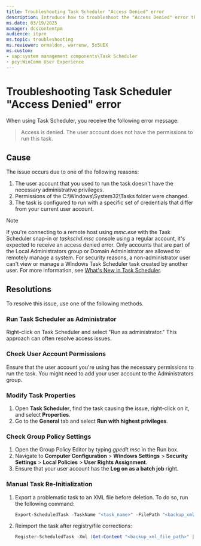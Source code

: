 ```yaml
---
title: Troubleshooting Task Scheduler "Access Denied" error
description: Introduce how to troubleshoot the "Access Denied" error that occurs when you use Task Scheduler.
ms.date: 03/19/2025
manager: dcscontentpm
audience: itpro
ms.topic: troubleshooting
ms.reviewer: ormaldon, warrenw, 5x5UEX
ms.custom:
- sap:system management components\Task Scheduler
- pcy:WinComm User Experience
---
```

# Troubleshooting Task Scheduler "Access Denied" error

When using Task Scheduler, you receive the following error message:

> Access is denied. The user account does not have the permissions to run this task.

## Cause

The issue occurs due to one of the following reasons:

1. The user account that you used to run the task doesn't have the necessary administrative privileges.
2. Permissions of the C:\\Windows\\System32\\Tasks folder were changed.
3. The task is configured to run with a specific set of credentials that differ from your current user account.

> [!NOTE]
> If you're connecting to a remote host using *mmc.exe* with the Task Scheduler snap-in or *taskschd.msc* console using a regular account, it's expected to receive an access denied error. Only accounts that are part of the Local Administrators group or Domain Administrator are allowed to remotely manage a system. For security reasons, a non-administrator user can't view or manage a Windows Task Scheduler task created by another user. For more information, see [What's New in Task Scheduler](/windows/win32/taskschd/what-s-new-in-task-scheduler#windows-10-and-windows-server-2016).

## Resolutions

To resolve this issue, use one of the following methods.

### Run Task Scheduler as Administrator

Right-click on Task Scheduler and select "Run as administrator." This approach can often resolve access issues.

### Check User Account Permissions

Ensure that the user account you're using has the necessary permissions to run the task. You might need to add your user account to the Administrators group.

### Modify Task Properties

1. Open **Task Scheduler**, find the task causing the issue, right-click on it, and select **Properties**.
2. Go to the **General** tab and select **Run with highest privileges**.

### Check Group Policy Settings

   1. Open the Group Policy Editor by typing *gpedit.msc* in the Run box.
   2. Navigate to **Computer Configuration** > **Windows Settings** > **Security Settings** > **Local Policies** > **User Rights Assignment**.
   3. Ensure that your user account has the **Log on as a batch job** right.

### Manual Task Re-Initialization

   1. Export a problematic task to an XML file before deletion. To do so, run the following command:

      ```powershell
      Export-ScheduledTask -TaskName "<task_name>" -FilePath "<backup_xml_file_path>"
      ```

   2. Reimport the task after registry/file corrections:

      ```powershell
      Register-ScheduledTask -Xml (Get-Content "<backup_xml_file_path>" | Out-String) -TaskName "<task_name>"
      ```
